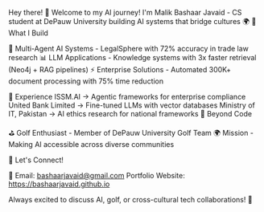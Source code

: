 Hey there! 👋 Welcome to my AI journey!
I'm Malik Bashaar Javaid - CS student at DePauw University building AI systems that bridge cultures 🌍
🚀 What I Build

🤖 Multi-Agent AI Systems - LegalSphere with 72% accuracy in trade law research
📊 LLM Applications - Knowledge systems with 3x faster retrieval (Neo4j + RAG pipelines)
⚡ Enterprise Solutions - Automated 300K+ document processing with 75% time reduction

💼 Experience
ISSM.AI → Agentic frameworks for enterprise compliance
United Bank Limited → Fine-tuned LLMs with vector databases
Ministry of IT, Pakistan → AI ethics research for national frameworks
🌟 Beyond Code

⛳ Golf Enthusiast - Member of DePauw University Golf Team
🌍 Mission - Making AI accessible across diverse communities

🔗 Let's Connect!

📧 Email: bashaarjavaid@gmail.com
Portfolio Website: https://bashaarjavaid.github.io

Always excited to discuss AI, golf, or cross-cultural tech collaborations! 🌟
